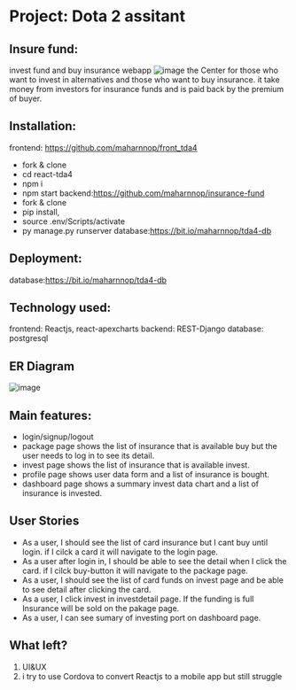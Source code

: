 # Project: Dota 2 assitant 
## Insure fund:
  invest fund and buy insurance webapp
![image](https://user-images.githubusercontent.com/116508084/213916141-5799d1d9-9407-4495-8cdc-d50f11439b70.png)
  the Center for those who want to invest in alternatives and those who want to buy insurance.
  it take money from investors for insurance funds and is paid back by the premium of buyer.
  
## Installation: 
frontend: https://github.com/maharnnop/front_tda4 
  - fork & clone
  - cd react-tda4 
  - npm i 
  - npm start
backend:https://github.com/maharnnop/insurance-fund
  - fork & clone
  - pip install, 
  - source .env/Scripts/activate
  - py manage.py runserver
database:https://bit.io/maharnnop/tda4-db 

## Deployment:
database:https://bit.io/maharnnop/tda4-db 

## Technology used:
frontend:   Reactjs, react-apexcharts
backend:    REST-Django
database:   postgresql

##  ER Diagram
![image](https://user-images.githubusercontent.com/116508084/213916948-6f4bd917-2063-4e0c-80a6-754a1cf4ad55.png)

## Main features:
- login/signup/logout
- package page shows the list of insurance that is available buy but the user needs to log in to see its detail.
- invest page shows the list of insurance that is available invest.
- profile page shows user data form and a list of insurance is bought.
- dashboard page shows a summary invest data chart and a list of insurance is invested.

## User Stories
- As a user, I should see the list of card insurance but I cant buy until login. if I cilck a card it will navigate to the login page.
- As a user after login in, I should be able to see the detail when I click the card. if I cilck buy-button it will navigate to the package page.
- As a user, I should see the list of card funds on invest page and be able to see detail after clicking the card.
- As a user, I click invest in investdetail page. If the funding is full Insurance will be sold on the pakage page.
- As a user, I can see sumary of investing port on dashboard page.

## What left?
1. UI&UX
2. i try to use Cordova to convert Reactjs to a mobile app but still struggle
